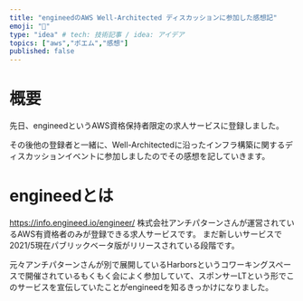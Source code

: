 ```yaml
---
title: "engineedのAWS Well-Architected ディスカッションに参加した感想記"
emoji: "🐁"
type: "idea" # tech: 技術記事 / idea: アイデア
topics: ["aws","ポエム","感想"]
published: false
---
```

# 概要
先日、engineedというAWS資格保持者限定の求人サービスに登録しました。

その後他の登録者と一緒に、Well-Architectedに沿ったインフラ構築に関するディスカッションイベントに参加しましたのでその感想を記していきます。

# engineedとは

https://info.engineed.io/engineer/
株式会社アンチパターンさんが運営されているAWS有資格者のみが登録できる求人サービスです。
まだ新しいサービスで2021/5現在パブリックベータ版がリリースされている段階です。

元々アンチパターンさんが別で展開しているHarborsというコワーキングスペースで開催されているもくもく会によく参加していて、スポンサーLTという形でこのサービスを宣伝していたことがengineedを知るきっかけになりました。

